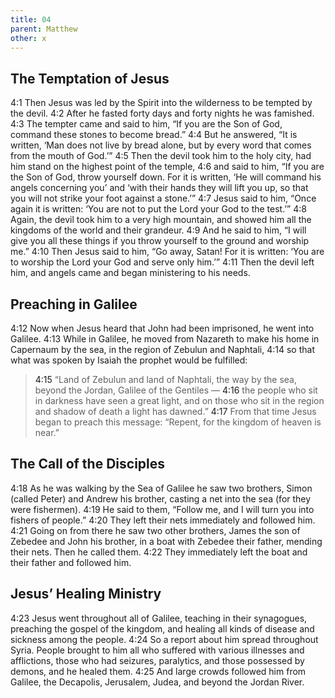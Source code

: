 ```yaml
---
title: 04
parent: Matthew
other: x
---
```


## The Temptation of Jesus

<a name="4:1">4:1</a> Then Jesus was led by the Spirit into the wilderness to be tempted by the devil. <a name="4:2">4:2</a> After he fasted forty days and forty nights he was famished. <a name="4:3">4:3</a> The tempter came and said to him, “If you are the Son of God, command these stones to become bread.” <a name="4:4">4:4</a> But he answered, “It is written, ‘Man does not live by bread alone, but by every word that comes from the mouth of God.’” <a name="4:5">4:5</a> Then the devil took him to the holy city, had him stand on the highest point of the temple, <a name="4:6">4:6</a> and said to him, “If you are the Son of God, throw yourself down. For it is written, ‘He will command his angels concerning you’ and ‘with their hands they will lift you up, so that you will not strike your foot against a stone.’” <a name="4:7">4:7</a> Jesus said to him, “Once again it is written: ‘You are not to put the Lord your God to the test.’” <a name="4:8">4:8</a> Again, the devil took him to a very high mountain, and showed him all the kingdoms of the world and their grandeur. <a name="4:9">4:9</a> And he said to him, “I will give you all these things if you throw yourself to the ground and worship me.” <a name="4:10">4:10</a> Then Jesus said to him, “Go away, Satan! For it is written: ‘You are to worship the Lord your God and serve only him.’” <a name="4:11">4:11</a> Then the devil left him, and angels came and began ministering to his needs.

## Preaching in Galilee

<a name="4:12">4:12</a> Now when Jesus heard that John had been imprisoned, he went into Galilee. <a name="4:13">4:13</a> While in Galilee, he moved from Nazareth to make his home in Capernaum by the sea, in the region of Zebulun and Naphtali, <a name="4:14">4:14</a> so that what was spoken by Isaiah the prophet would be fulfilled:

> <a name="4:15">4:15</a> “Land of Zebulun and land of Naphtali,
> the way by the sea, beyond the Jordan, Galilee of the Gentiles — 
> <a name="4:16">4:16</a> the people who sit in darkness have seen a great light,
> and on those who sit in the region and shadow of death a light has dawned.”
> <a name="4:17">4:17</a> From that time Jesus began to preach this message: “Repent, for the kingdom of heaven is near.”

## The Call of the Disciples

<a name="4:18">4:18</a> As he was walking by the Sea of Galilee he saw two brothers, Simon (called Peter) and Andrew his brother, casting a net into the sea (for they were fishermen). <a name="4:19">4:19</a> He said to them, “Follow me, and I will turn you into fishers of people.” <a name="4:20">4:20</a> They left their nets immediately and followed him. <a name="4:21">4:21</a> Going on from there he saw two other brothers, James the son of Zebedee and John his brother, in a boat with Zebedee their father, mending their nets. Then he called them. <a name="4:22">4:22</a> They immediately left the boat and their father and followed him.

## Jesus’ Healing Ministry

<a name="4:23">4:23</a> Jesus went throughout all of Galilee, teaching in their synagogues, preaching the gospel of the kingdom, and healing all kinds of disease and sickness among the people. <a name="4:24">4:24</a> So a report about him spread throughout Syria. People brought to him all who suffered with various illnesses and afflictions, those who had seizures, paralytics, and those possessed by demons, and he healed them. <a name="4:25">4:25</a> And large crowds followed him from Galilee, the Decapolis, Jerusalem, Judea, and beyond the Jordan River.